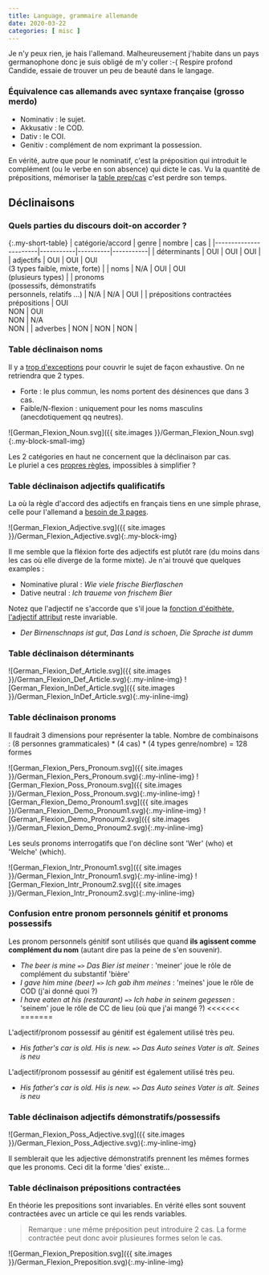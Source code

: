 ```yaml
---
title: Language, grammaire allemande
date: 2020-03-22
categories: [ misc ]
---
```


Je n'y peux rien, je hais l'allemand.
Malheureusement j'habite dans un pays germanophone donc je suis obligé de m'y coller :-(
Respire profond Candide, essaie de trouver un peu de beauté dans le langage.

### Équivalence cas allemands avec syntaxe française (grosso merdo)

* Nominativ : le sujet.
* Akkusativ : le COD.
* Dativ : le COI.
* Genitiv : complément de nom exprimant la possession.

En vérité, autre que pour le nominatif, c'est la préposition qui introduit le complément (ou le verbe en son absence) qui dicte le cas.
Vu la quantité de prépositions, mémoriser la [table prep/cas][6] c'est perdre son temps.


## Déclinaisons

### Quels parties du discours doit-on accorder ? 

{:.my-short-table}
| catégorie/accord      |   genre   |  nombre  |    cas    |
|-----------------------|-----------|----------|-----------|
| déterminants          | OUI | OUI | OUI |
| adjectifs             | OUI | OUI | OUI<br/>(3 types faible, mixte, forte) |
| noms                  | N/A | OUI | OUI<br/>(plusieurs types) |
| pronoms<br/>(possessifs, démonstratifs<br/>personnels, relatifs ...) | N/A | N/A | OUI |
| prépositions contractées<br/>prépositions | OUI<br/>NON | OUI<br/>NON | N/A<br/>NON | 
| adverbes              | NON | NON | NON |

### Table déclinaison noms

Il y a [trop d'exceptions][2] pour couvrir le sujet de façon exhaustive. On ne retriendra que 2 types.

* Forte : le plus commun, les noms portent des désinences que dans 3 cas.
* Faible/N-flexion : uniquement pour les noms masculins (anecdotiquement qq neutres).

![German_Flexion_Noun.svg]({{ site.images }}/German_Flexion_Noun.svg){:.my-block-small-img}

Les 2 catégories en haut ne concernent que la déclinaison par cas.  
Le pluriel a ces [propres règles][7], impossibles à simplifier ?

### Table déclinaison adjectifs qualificatifs

La où la règle d'accord des adjectifs en français tiens en une simple phrase, celle pour l'allemand a [besoin de 3 pages][5].

![German_Flexion_Adjective.svg]({{ site.images }}/German_Flexion_Adjective.svg){:.my-block-img}

Il me semble que la fléxion forte des adjectifs est plutôt rare (du moins dans les cas où elle diverge de la forme mixte).
Je n'ai trouvé que quelques examples :

* Nominative plural : _Wie viele frische Bierflaschen_
* Dative neutral : _Ich traueme von frischem Bier_

Notez que l'adjectif ne s'accorde que s'il joue la [fonction d'épithète, l'adjectif attribut][8] reste invariable.

* _Der Birnenschnaps ist gut_, _Das Land is schoen_, _Die Sprache ist dumm_

### Table déclinaison déterminants

![German_Flexion_Def_Article.svg]({{ site.images }}/German_Flexion_Def_Article.svg){:.my-inline-img}
![German_Flexion_InDef_Article.svg]({{ site.images }}/German_Flexion_InDef_Article.svg){:.my-inline-img}

### Table déclinaison pronoms

Il faudrait 3 dimensions pour représenter la table.
Nombre de combinaisons : (8 personnes grammaticales) * (4 cas) * (4 types genre/nombre) = 128 formes

![German_Flexion_Pers_Pronoum.svg]({{ site.images }}/German_Flexion_Pers_Pronoum.svg){:.my-inline-img}
![German_Flexion_Poss_Pronoum.svg]({{ site.images }}/German_Flexion_Poss_Pronoum.svg){:.my-inline-img}
![German_Flexion_Demo_Pronoum1.svg]({{ site.images }}/German_Flexion_Demo_Pronoum1.svg){:.my-inline-img}
![German_Flexion_Demo_Pronoum2.svg]({{ site.images }}/German_Flexion_Demo_Pronoum2.svg){:.my-inline-img}

Les seuls pronoms interrogatifs que l'on décline sont 'Wer' (who) et 'Welche' (which).

![German_Flexion_Intr_Pronoum1.svg]({{ site.images }}/German_Flexion_Intr_Pronoum1.svg){:.my-inline-img}
![German_Flexion_Intr_Pronoum2.svg]({{ site.images }}/German_Flexion_Intr_Pronoum2.svg){:.my-inline-img}

### Confusion entre pronom personnels génitif et pronoms possessifs

Les pronom personnels génitif sont utilisés que quand __ils agissent comme complément du nom__ (autant dire pas la peine de s'en souvenir).

* _The beer is mine_ `=>` _Das Bier ist meiner_ : 'meiner' joue le rôle de complément du substantif 'bière'
* _I gave him mine (beer)_ `=>` _Ich gab ihm meines_ : 'meines' joue le rôle de COD (j'ai donné quoi ?)
* _I have eaten at his (restaurant)_ `=>` _Ich habe in seinem gegessen_ : 'seinem' joue le rôle de CC de lieu (où que j'ai mangé ?)
<<<<<<<
=======

L'adjectif/pronom possessif au génitif est également utilisé très peu.

* _His father's car is old. His is new._ `=>` _Das Auto seines Vater is alt. Seines is neu_
>>>>>>>

L'adjectif/pronom possessif au génitif est également utilisé très peu.

* _His father's car is old. His is new._ `=>` _Das Auto seines Vater is alt. Seines is neu_

### Table déclinaison adjectifs démonstratifs/possessifs

![German_Flexion_Poss_Adjective.svg]({{ site.images }}/German_Flexion_Poss_Adjective.svg){:.my-inline-img}

Il semblerait que les adjective démonstratifs prennent les mêmes formes que les pronoms. Ceci dit la forme 'dies' existe...

### Table déclinaison prépositions contractées

En théorie les prepositions sont invariables. En vérité elles sont souvent contractées avec un article ce qui les rends variables.

> Remarque : une même préposition peut introduire 2 cas. La forme contractée peut donc avoir plusieures formes selon le cas.

![German_Flexion_Preposition.svg]({{ site.images }}/German_Flexion_Preposition.svg){:.my-inline-img}


[1]: https://bonkersworld.net/img/2014.11.11_german_scrabble.png
[2]: https://www.germanveryeasy.com/noun-declension#declension
[3]: https://de.wikisource.org/wiki/Seite:Faust_II_(Goethe)_101.jpg
[5]: https://www.germanveryeasy.com/adjective-declension#Strong-declension
[6]: https://www.germanveryeasy.com/prepositions-in-german
[7]: https://www.youtube.com/watch?v=lcPUI-GavTs
[8]: https://fr.wikipedia.org/wiki/Adjectif#Fonctions_de_l'adjectif

